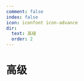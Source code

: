 ```yaml
---
comment: false
index: false
icon: iconfont icon-advance
dir:
  text: 高级
  order: 2
---
```


# 高级

<AutoCatalog />
